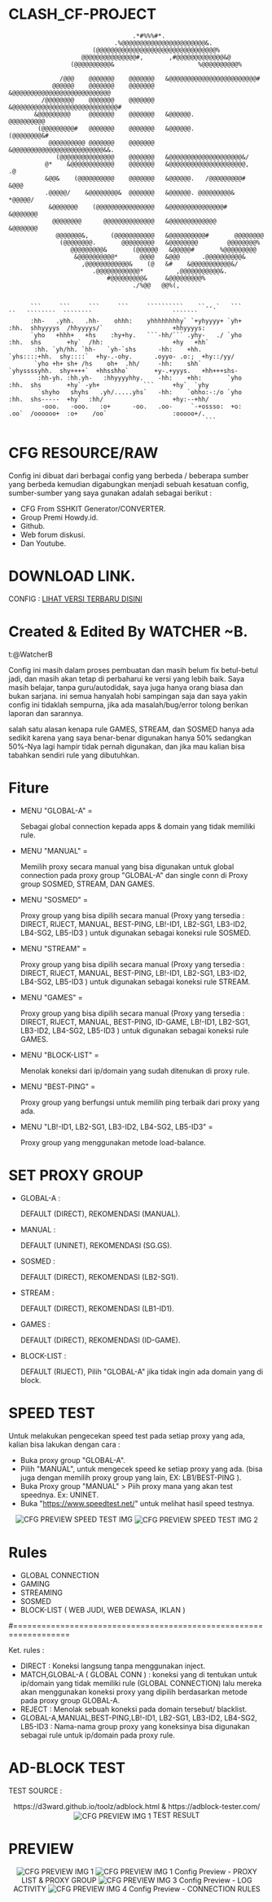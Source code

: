 # CLASH_CF-PROJECT


                                      .*#%%%#*.
                                 .%@@@@@@@@@@@@@@@@@@@@@@@&.
                           (@@@@@@@@@@@@@@@@@@@@@@@@@@@@@@@@@%
                        @@@@@@@@@@@@@@@#,       ,#@@@@@@@@@@@@@&@
                     (@@@@@@@@@@&                       %@@@@@@@@@@%
                                                                    
                  /@@@    @@@@@@@    @@@@@@@   &@@@@@@@@@@@@@@@@@@@@@@@@#
                @@@@@@    @@@@@@@    @@@@@@@   &@@@@@@@@@@@@@@@@@@@@@@@@@@@
             /@@@@@@@@    @@@@@@@    @@@@@@@   &@@@@@@@@@@@@@@@@@@@@@@@@@@@@@#
           &@@@@@@@@@     @@@@@@@    @@@@@@@   &@@@@@@.               @@@@@@@@@@
            (@@@@@@@@@#   @@@@@@@    @@@@@@@   &@@@@@@.             (@@@@@@@@&#
               @@@@@@@@@@ @@@@@@@    @@@@@@@   &@@@@@@@@@@@@@@@@@@@@@@@@@&&.
                 (@@@@@@@@@@@@@@@    @@@@@@@   &@@@@@@@@@@@@@@@@@@@@&/      
              @*    &@@@@@@@@@@@@    @@@@@@@   &@@@@@@@@@@@@@@@@@@@@@,     .@
              &@@&    (@@@@@@@@@@    @@@@@@@   &@@@@@@.   /@@@@@@@@@#    &@@@
              .@@@@@/    &@@@@@@@@&  @@@@@@@   &@@@@@@. @@@@@@@@@&    *@@@@@/
               &@@@@@@@    (@@@@@@@@@@@@@@@@   &@@@@@@@@@@@@@@@#    &@@@@@@@
                @@@@@@@@      @@@@@@@@@@@@@@   &@@@@@@@@@@@@@      &@@@@@@@
                 @@@@@@@&,      (@@@@@@@@@@@   &@@@@@@@@@@#       @@@@@@@@
                  (@@@@@@@@.       @@@@@@@@@   &@@@@@@@@        @@@@@@@@%
                     @@@@@@@@@&       (@@@@@@   &@@@@@#       %@@@@@@@@@
                      &@@@@@@@@@@*      @@@@   &@@@      .@@@@@@@@@@&
                        ,@@@@@@@@@@@@&    (@   &#    &@@@@@@@@@@@&/
                           .@@@@@@@@@@@@*         ,@@@@@@@@@@@&.
                               #@@@@@@@@@&     &@@@@@@@@@%
                                      ./%@@   @@%(,

                                                                                                                                                    
          ```     ```     ```     ```     ``````````    ``--.`   ```     ``   ````````  ````````                      ```````  
          :hh-   .yhh.   .hh-    ohhh:    yhhhhhhhhy` `+yhyyyy+ `yh+    :hh.  shhyyyys  /hhyyyys/`                   +hhyyyys: 
          `yho   +hhh+   +hs    :hy+hy.   ```-hh/``` .yhy-   ./ `yho    :hh.  shs       +hy`  /hh:                   +hy   +hh`
           :hh. `yh/hh. `hh-   `yh-`shs      -hh:    +hh.       `yhs::::+hh.  shy::::`  +hy-.-ohy.      .oyyo- .o:;  +hy::/yy/ 
           `yho +h+ sh+ /hs    oh+  .hh/     -hh:    shh`       `yhyssssyhh.  shy++++`  +hhsshho`       +y-.+yyys.   +hh+++shs-
            :hh-yh. :hh.yh-   :hhyyyyhhy.    -hh:    +hh:       `yho    :hh.  shs       +hy` -yh+            ```     +hy`  `yhy
            `shyho   shyhs   .yh/.....yhs`   -hh:    `ohho:-:/o `yho    :hh.  shs-----  +hy`  :hh/                   +hy:--+hh/
             -ooo.   -ooo.   :o+      -oo.   .oo-     `-+ossso:  +o:    .oo`  /oooooo+  :o+    /oo`                  :ooooo+/. 
                                                          ```                                                                  


# CFG RESOURCE/RAW 

Config ini dibuat dari berbagai config yang berbeda / beberapa sumber yang berbeda kemudian digabungkan menjadi sebuah kesatuan config, sumber-sumber yang saya gunakan adalah sebagai berikut :
- CFG From SSHKIT Generator/CONVERTER.
- Group Premi Howdy.id. 
- Github.
- Web forum diskusi.
- Dan Youtube.

# DOWNLOAD LINK.
CONFIG : <a href="https://drive.google.com/drive/folders/1FcjPWCC5G1xg_WqngWEDvm_5WTCfv9Sk?usp=sharing">LIHAT VERSI TERBARU DISINI</a>

# Created & Edited By WATCHER ~B.

t:@WatcherB 

Config ini masih dalam proses pembuatan dan masih belum fix betul-betul jadi, dan masih akan tetap di perbaharui ke versi yang lebih baik.
Saya masih belajar, tanpa guru/autodidak, saya juga hanya orang biasa dan bukan sarjana. ini semua hanyalah hobi sampingan saja dan saya yakin config ini tidaklah sempurna, jika ada masalah/bug/error tolong berikan laporan dan sarannya.

salah satu alasan kenapa rule GAMES, STREAM, dan SOSMED hanya ada sedikit karena yang saya benar-benar digunakan hanya 50% sedangkan 50%-Nya lagi hampir tidak pernah digunakan, dan jika mau kalian bisa tabahkan sendiri rule yang dibutuhkan.

# Fiture

- MENU "GLOBAL-A" = <p> Sebagai global connection kepada apps & domain yang tidak memiliki rule.
- MENU "MANUAL" = <p>Memilih proxy secara manual yang bisa digunakan untuk global connection pada proxy group "GLOBAL-A" dan single conn di Proxy group SOSMED, STREAM, DAN GAMES.
- MENU "SOSMED" = <p>Proxy group yang bisa dipilih secara manual (Proxy yang tersedia : DIRECT, RIJECT, MANUAL, BEST-PING, LB!-ID1, LB2-SG1, LB3-ID2, LB4-SG2, LB5-ID3 ) untuk digunakan sebagai koneksi rule SOSMED.
- MENU "STREAM" = <p>Proxy group yang bisa dipilih secara manual (Proxy yang tersedia : DIRECT, RIJECT, MANUAL, BEST-PING, LB!-ID1, LB2-SG1, LB3-ID2, LB4-SG2, LB5-ID3 ) untuk digunakan sebagai koneksi rule STREAM.
- MENU "GAMES" = <p>Proxy group yang bisa dipilih secara manual (Proxy yang tersedia : DIRECT, RIJECT, MANUAL, BEST-PING, ID-GAME, LB!-ID1, LB2-SG1, LB3-ID2, LB4-SG2, LB5-ID3 ) untuk digunakan sebagai koneksi rule GAMES.
- MENU "BLOCK-LIST" = <p>Menolak koneksi dari ip/domain yang sudah ditenukan di proxy rule.
- MENU "BEST-PING" = <p>Proxy group yang berfungsi untuk memilih ping terbaik dari proxy yang ada.
- MENU "LB!-ID1, LB2-SG1, LB3-ID2, LB4-SG2, LB5-ID3" = <p>Proxy group yang menggunakan metode load-balance.

# SET PROXY GROUP
- GLOBAL-A : <p>DEFAULT (DIRECT), REKOMENDASI (MANUAL).
- MANUAL : <p>DEFAULT (UNINET), REKOMENDASI (SG.GS).
- SOSMED : <p>DEFAULT (DIRECT), REKOMENDASI (LB2-SG1).
- STREAM : <p>DEFAULT (DIRECT), REKOMENDASI (LB1-ID1).
- GAMES : <p>DEFAULT (DIRECT), REKOMENDASI (ID-GAME).
- BLOCK-LIST : <p>DEFAULT (RIJECT), Pilih "GLOBAL-A" jika tidak ingin ada domain yang di block. 

# SPEED TEST
Untuk melakukan pengecekan speed test pada setiap proxy yang ada, kalian bisa lakukan dengan cara :

- Buka proxy group "GLOBAL-A".
- Pilih "MANUAL", untuk mengecek speed ke setiap proxy yang ada. (bisa juga dengan memilih proxy group yang lain, EX: LB1/BEST-PING ).
- Buka Proxy group "MANUAL" > Piih proxy mana yang akan test speednya. Ex: UNINET.
- Buka "https://www.speedtest.net/" untuk melihat hasil speed testnya.
<p align="center">
  <img src="https://github.com/00grezt/CLASH_CF-PROJECT/blob/main/PROXYT.png" width="auto" title="CFG PREVIEW SPEED TEST IMG">
  <img align="center" src="https://github.com/00grezt/CLASH_CF-PROJECT/blob/main/PROXYS.png" width="auto" title="CFG PREVIEW SPEED TEST IMG 2">
</p>

# Rules
- GLOBAL CONNECTION
- GAMING
- STREAMING
- SOSMED 
- BLOCK-LIST ( WEB JUDI, WEB DEWASA, IKLAN )

#==================================================================

 Ket. rules :
- DIRECT :
           Koneksi langsung tanpa menggunakan inject. 
- MATCH,GLOBAL-A ( GLOBAL CONN ) : 
           koneksi yang di tentukan untuk ip/domain yang tidak memiliki rule (GLOBAL CONNECTION)
           lalu mereka akan menggunakan koneksi proxy yang dipilih berdasarkan metode pada proxy group GLOBAL-A.
- REJECT : 
           Menolak sebuah koneksi pada domain tersebut/ blacklist.
- GLOBAL-A,MANUAL,BEST-PING,LB!-ID1, LB2-SG1, LB3-ID2, LB4-SG2, LB5-ID3 : 
           Nama-nama group proxy yang koneksinya bisa digunakan sebagai rule untuk ip/domain pada proxy rule.
           
# AD-BLOCK TEST
TEST SOURCE : 
<p align="center">
https://d3ward.github.io/toolz/adblock.html & https://adblock-tester.com/
<img src="https://github.com/00grezt/CLASH_CF-PROJECT/blob/main/PROXYX.png" width="auto" title="CFG PREVIEW IMG 1" align="center">
<text align="center"> TEST RESULT </text>
</p>
  
# PREVIEW

<p align="center">
  <img src="https://github.com/00grezt/CLASH_CF-PROJECT/blob/main/PROXY1.png" width="auto" title="CFG PREVIEW IMG 1">
  <img src="https://github.com/00grezt/CLASH_CF-PROJECT/blob/main/PROXY2.png" width="auto" title="CFG PREVIEW IMG 1">
  <text align="center"> Config Preview - PROXY LIST & PROXY GROUP </text>
  <img src="https://github.com/00grezt/CLASH_CF-PROJECT/blob/main/PROXYL.png" width="auto" title="CFG PREVIEW IMG 3">
  <text align="center"> Config Preview - LOG ACTIVITY </text>
  <img src="https://github.com/00grezt/CLASH_CF-PROJECT/blob/main/PROXYC.png" width="auto" title="CFG PREVIEW IMG 4">
  <text align="center"> Config Preview - CONNECTION RULES </text>
</p>
